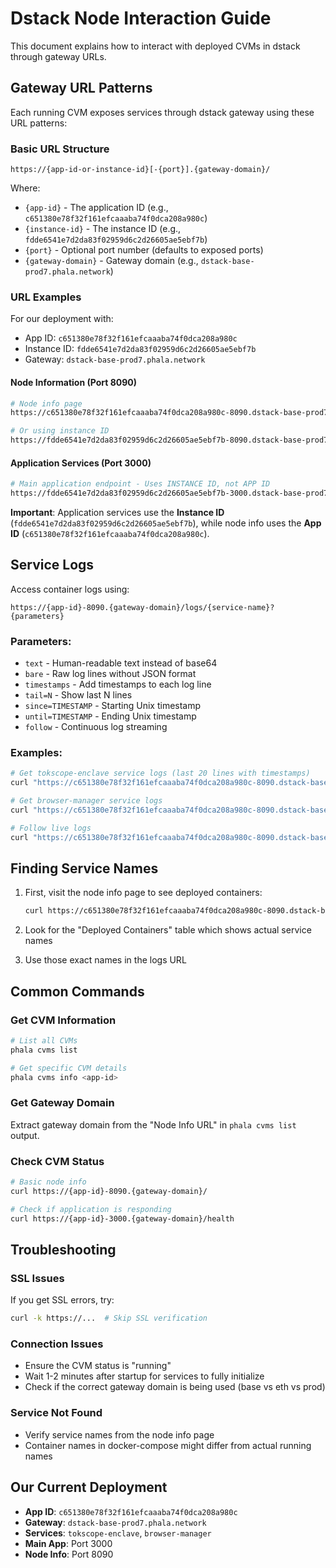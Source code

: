 # Dstack Node Interaction Guide

This document explains how to interact with deployed CVMs in dstack through gateway URLs.

## Gateway URL Patterns

Each running CVM exposes services through dstack gateway using these URL patterns:

### Basic URL Structure
```
https://{app-id-or-instance-id}[-{port}].{gateway-domain}/
```

Where:
- `{app-id}` - The application ID (e.g., `c651380e78f32f161efcaaaba74f0dca208a980c`)
- `{instance-id}` - The instance ID (e.g., `fdde6541e7d2da83f02959d6c2d26605ae5ebf7b`)
- `{port}` - Optional port number (defaults to exposed ports)
- `{gateway-domain}` - Gateway domain (e.g., `dstack-base-prod7.phala.network`)

### URL Examples

For our deployment with:
- App ID: `c651380e78f32f161efcaaaba74f0dca208a980c`
- Instance ID: `fdde6541e7d2da83f02959d6c2d26605ae5ebf7b`
- Gateway: `dstack-base-prod7.phala.network`

#### Node Information (Port 8090)
```bash
# Node info page
https://c651380e78f32f161efcaaaba74f0dca208a980c-8090.dstack-base-prod7.phala.network/

# Or using instance ID
https://fdde6541e7d2da83f02959d6c2d26605ae5ebf7b-8090.dstack-base-prod7.phala.network/
```

#### Application Services (Port 3000)
```bash
# Main application endpoint - Uses INSTANCE ID, not APP ID
https://fdde6541e7d2da83f02959d6c2d26605ae5ebf7b-3000.dstack-base-prod7.phala.network/
```

**Important**: Application services use the **Instance ID** (`fdde6541e7d2da83f02959d6c2d26605ae5ebf7b`), while node info uses the **App ID** (`c651380e78f32f161efcaaaba74f0dca208a980c`).

## Service Logs

Access container logs using:
```
https://{app-id}-8090.{gateway-domain}/logs/{service-name}?{parameters}
```

### Parameters:
- `text` - Human-readable text instead of base64
- `bare` - Raw log lines without JSON format
- `timestamps` - Add timestamps to each log line
- `tail=N` - Show last N lines
- `since=TIMESTAMP` - Starting Unix timestamp
- `until=TIMESTAMP` - Ending Unix timestamp
- `follow` - Continuous log streaming

### Examples:
```bash
# Get tokscope-enclave service logs (last 20 lines with timestamps)
curl "https://c651380e78f32f161efcaaaba74f0dca208a980c-8090.dstack-base-prod7.phala.network/logs/tokscope-enclave?text&bare&timestamps&tail=20"

# Get browser-manager service logs
curl "https://c651380e78f32f161efcaaaba74f0dca208a980c-8090.dstack-base-prod7.phala.network/logs/browser-manager?text&bare&timestamps&tail=20"

# Follow live logs
curl "https://c651380e78f32f161efcaaaba74f0dca208a980c-8090.dstack-base-prod7.phala.network/logs/tokscope-enclave?text&bare&timestamps&follow"
```

## Finding Service Names

1. First, visit the node info page to see deployed containers:
   ```bash
   curl https://c651380e78f32f161efcaaaba74f0dca208a980c-8090.dstack-base-prod7.phala.network/
   ```

2. Look for the "Deployed Containers" table which shows actual service names

3. Use those exact names in the logs URL

## Common Commands

### Get CVM Information
```bash
# List all CVMs
phala cvms list

# Get specific CVM details
phala cvms info <app-id>
```

### Get Gateway Domain
Extract gateway domain from the "Node Info URL" in `phala cvms list` output.

### Check CVM Status
```bash
# Basic node info
curl https://{app-id}-8090.{gateway-domain}/

# Check if application is responding
curl https://{app-id}-3000.{gateway-domain}/health
```

## Troubleshooting

### SSL Issues
If you get SSL errors, try:
```bash
curl -k https://...  # Skip SSL verification
```

### Connection Issues
- Ensure the CVM status is "running"
- Wait 1-2 minutes after startup for services to fully initialize
- Check if the correct gateway domain is being used (base vs eth vs prod)

### Service Not Found
- Verify service names from the node info page
- Container names in docker-compose might differ from actual running names

## Our Current Deployment

- **App ID**: `c651380e78f32f161efcaaaba74f0dca208a980c`
- **Gateway**: `dstack-base-prod7.phala.network`
- **Services**: `tokscope-enclave`, `browser-manager`
- **Main App**: Port 3000
- **Node Info**: Port 8090